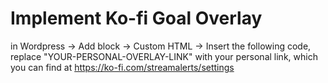 # Implement Ko-fi Goal Overlay

in Wordpress -> Add block -> Custom HTML -> Insert the following code, replace "YOUR-PERSONAL-OVERLAY-LINK" with your personal link, which you can find at https://ko-fi.com/streamalerts/settings
